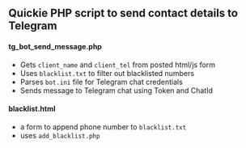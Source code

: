 ## Quickie PHP script to send contact details to Telegram

#### tg_bot_send_message.php
- Gets `client_name` and `client_tel` from posted html/js form
- Uses `blacklist.txt` to filter out blacklisted numbers
- Parses `bot.ini` file for Telegram chat credentials
- Sends message to Telegram chat using Token and ChatId

#### blacklist.html
- a form to append phone number to `blacklist.txt`
- uses `add_blacklist.php`
